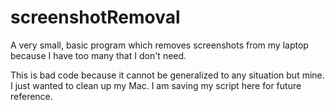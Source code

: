 # screenshotRemoval
A very small, basic program which removes screenshots from my laptop because I have too many that I don't need.




This is bad code because it cannot be generalized to any situation but mine.  I just wanted to clean up my Mac.  I am saving my script here for future reference.
